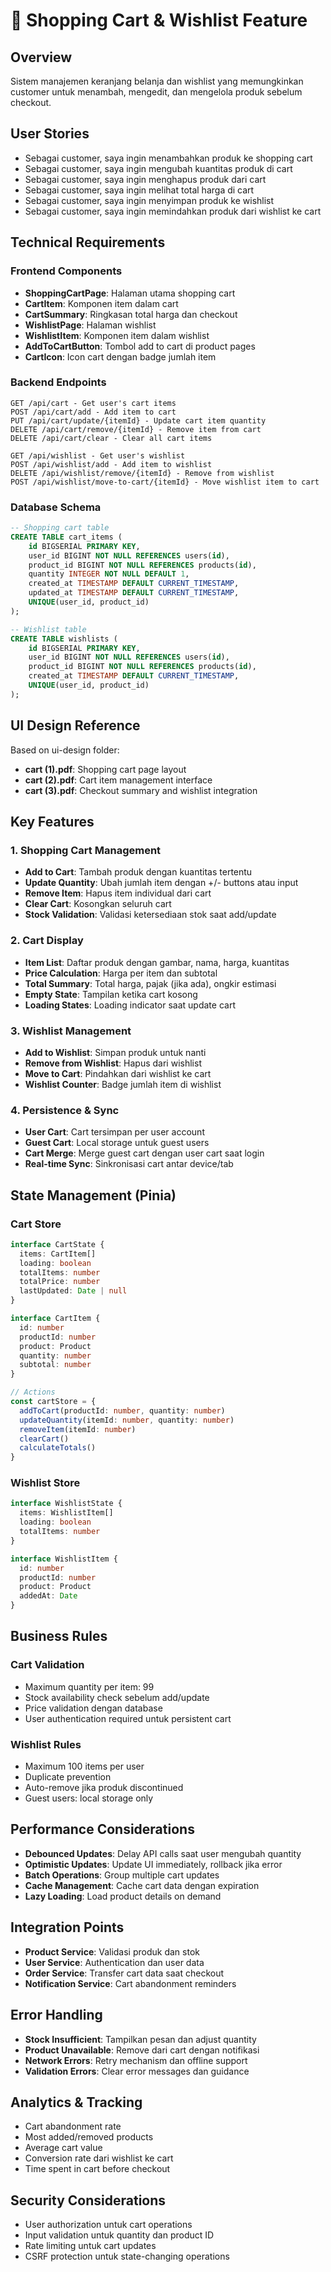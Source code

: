 # 🛒 Shopping Cart & Wishlist Feature

## Overview
Sistem manajemen keranjang belanja dan wishlist yang memungkinkan customer untuk menambah, mengedit, dan mengelola produk sebelum checkout.

## User Stories
- Sebagai customer, saya ingin menambahkan produk ke shopping cart
- Sebagai customer, saya ingin mengubah kuantitas produk di cart
- Sebagai customer, saya ingin menghapus produk dari cart
- Sebagai customer, saya ingin melihat total harga di cart
- Sebagai customer, saya ingin menyimpan produk ke wishlist
- Sebagai customer, saya ingin memindahkan produk dari wishlist ke cart

## Technical Requirements

### Frontend Components
- **ShoppingCartPage**: Halaman utama shopping cart
- **CartItem**: Komponen item dalam cart
- **CartSummary**: Ringkasan total harga dan checkout
- **WishlistPage**: Halaman wishlist
- **WishlistItem**: Komponen item dalam wishlist
- **AddToCartButton**: Tombol add to cart di product pages
- **CartIcon**: Icon cart dengan badge jumlah item

### Backend Endpoints
```
GET /api/cart - Get user's cart items
POST /api/cart/add - Add item to cart
PUT /api/cart/update/{itemId} - Update cart item quantity
DELETE /api/cart/remove/{itemId} - Remove item from cart
DELETE /api/cart/clear - Clear all cart items

GET /api/wishlist - Get user's wishlist
POST /api/wishlist/add - Add item to wishlist
DELETE /api/wishlist/remove/{itemId} - Remove from wishlist
POST /api/wishlist/move-to-cart/{itemId} - Move wishlist item to cart
```

### Database Schema
```sql
-- Shopping cart table
CREATE TABLE cart_items (
    id BIGSERIAL PRIMARY KEY,
    user_id BIGINT NOT NULL REFERENCES users(id),
    product_id BIGINT NOT NULL REFERENCES products(id),
    quantity INTEGER NOT NULL DEFAULT 1,
    created_at TIMESTAMP DEFAULT CURRENT_TIMESTAMP,
    updated_at TIMESTAMP DEFAULT CURRENT_TIMESTAMP,
    UNIQUE(user_id, product_id)
);

-- Wishlist table
CREATE TABLE wishlists (
    id BIGSERIAL PRIMARY KEY,
    user_id BIGINT NOT NULL REFERENCES users(id),
    product_id BIGINT NOT NULL REFERENCES products(id),
    created_at TIMESTAMP DEFAULT CURRENT_TIMESTAMP,
    UNIQUE(user_id, product_id)
);
```

## UI Design Reference
Based on ui-design folder:
- **cart (1).pdf**: Shopping cart page layout
- **cart (2).pdf**: Cart item management interface
- **cart (3).pdf**: Checkout summary and wishlist integration

## Key Features

### 1. Shopping Cart Management
- **Add to Cart**: Tambah produk dengan kuantitas tertentu
- **Update Quantity**: Ubah jumlah item dengan +/- buttons atau input
- **Remove Item**: Hapus item individual dari cart
- **Clear Cart**: Kosongkan seluruh cart
- **Stock Validation**: Validasi ketersediaan stok saat add/update

### 2. Cart Display
- **Item List**: Daftar produk dengan gambar, nama, harga, kuantitas
- **Price Calculation**: Harga per item dan subtotal
- **Total Summary**: Total harga, pajak (jika ada), ongkir estimasi
- **Empty State**: Tampilan ketika cart kosong
- **Loading States**: Loading indicator saat update cart

### 3. Wishlist Management
- **Add to Wishlist**: Simpan produk untuk nanti
- **Remove from Wishlist**: Hapus dari wishlist
- **Move to Cart**: Pindahkan dari wishlist ke cart
- **Wishlist Counter**: Badge jumlah item di wishlist

### 4. Persistence & Sync
- **User Cart**: Cart tersimpan per user account
- **Guest Cart**: Local storage untuk guest users
- **Cart Merge**: Merge guest cart dengan user cart saat login
- **Real-time Sync**: Sinkronisasi cart antar device/tab

## State Management (Pinia)

### Cart Store
```typescript
interface CartState {
  items: CartItem[]
  loading: boolean
  totalItems: number
  totalPrice: number
  lastUpdated: Date | null
}

interface CartItem {
  id: number
  productId: number
  product: Product
  quantity: number
  subtotal: number
}

// Actions
const cartStore = {
  addToCart(productId: number, quantity: number)
  updateQuantity(itemId: number, quantity: number)
  removeItem(itemId: number)
  clearCart()
  calculateTotals()
}
```

### Wishlist Store
```typescript
interface WishlistState {
  items: WishlistItem[]
  loading: boolean
  totalItems: number
}

interface WishlistItem {
  id: number
  productId: number
  product: Product
  addedAt: Date
}
```

## Business Rules

### Cart Validation
- Maximum quantity per item: 99
- Stock availability check sebelum add/update
- Price validation dengan database
- User authentication required untuk persistent cart

### Wishlist Rules
- Maximum 100 items per user
- Duplicate prevention
- Auto-remove jika produk discontinued
- Guest users: local storage only

## Performance Considerations
- **Debounced Updates**: Delay API calls saat user mengubah quantity
- **Optimistic Updates**: Update UI immediately, rollback jika error
- **Batch Operations**: Group multiple cart updates
- **Cache Management**: Cache cart data dengan expiration
- **Lazy Loading**: Load product details on demand

## Integration Points
- **Product Service**: Validasi produk dan stok
- **User Service**: Authentication dan user data
- **Order Service**: Transfer cart data saat checkout
- **Notification Service**: Cart abandonment reminders

## Error Handling
- **Stock Insufficient**: Tampilkan pesan dan adjust quantity
- **Product Unavailable**: Remove dari cart dengan notifikasi
- **Network Errors**: Retry mechanism dan offline support
- **Validation Errors**: Clear error messages dan guidance

## Analytics & Tracking
- Cart abandonment rate
- Most added/removed products
- Average cart value
- Conversion rate dari wishlist ke cart
- Time spent in cart before checkout

## Security Considerations
- User authorization untuk cart operations
- Input validation untuk quantity dan product ID
- Rate limiting untuk cart updates
- CSRF protection untuk state-changing operations
